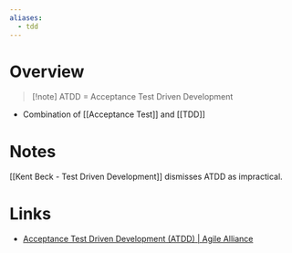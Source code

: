 ```yaml
---
aliases:
  - tdd
---
```

# Overview

> [!note] ATDD = Acceptance Test Driven Development

- Combination of [[Acceptance Test]] and [[TDD]]

# Notes

[[Kent  Beck - Test Driven Development]] dismisses ATDD as impractical.

# Links

- [Acceptance Test Driven Development (ATDD) | Agile Alliance](https://www.agilealliance.org/glossary/atdd/)
